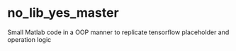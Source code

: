 # no_lib_yes_master
Small Matlab code in a OOP manner to replicate tensorflow placeholder and operation logic
